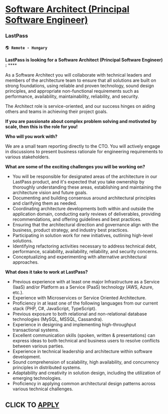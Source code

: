 # [Software Architect (Principal Software Engineer)](https://www.remotewlb.com/apply/software-architect-principal-software-engineer)  
### LastPass  
#### `🌎 Remote - Hungary`  

**LastPass is looking for a** **Software Architect (Principal Software Engineer)** **:** ****

As a Software Architect you will collaborate with technical leaders and members of the architecture team to ensure that all solutions are built on strong foundations, using reliable and proven technology, sound design principles, and appropriate non-functional requirements such as performance, availability, maintainability, reliability, and security.

The Architect role is service-oriented, and our success hinges on aiding others and teams in achieving their project goals.

**If you are passionate about complex problem solving and motivated by scale, then this is the role for you!**

**Who will you work with?**

We are a small team reporting directly to the CTO. You will actively engage in discussions to present business rationale for engineering requirements to various stakeholders.

**What are some of the exciting challenges you will be working on?**

  * You will be responsible for designated areas of the architecture in our LastPass product, and it's expected that you take ownership by thoroughly understanding these areas, establishing and maintaining the architecture vision and future goals.
  * Documenting and building consensus around architectural principles and clarifying them as needed.
  * Coordinating architecture developments both within and outside the application domain, conducting early reviews of deliverables, providing recommendations, and offering guidelines and best practices.
  * Ensuring that the architectural direction and governance align with the business, product strategy, and industry best practices.
  * Participating in solution work for new initiatives, outlining high-level solutions.
  * Identifying refactoring activities necessary to address technical debt, performance, scalability, availability, reliability, and security concerns.
  * Conceptualizing and experimenting with alternative architectural approaches.

**What does it take to work at LastPass?**

  * Previous experience with at least one major Infrastructure as a Service (IaaS) and/or Platform as a Service (PaaS) technology (AWS, Azure, etc.).
  * Experience with Microservices or Service Oriented Architecture.
  * Proficiency in at least one of the following languages from our current stack (PHP, C#, JavaScript, TypeScript).
  * Previous exposure to both relational and non-relational database technologies (MySQL, MSSQL, Cassandra).
  * Experience in designing and implementing high-throughput transactional systems.
  * Excellent communication skills (spoken, written & presentations) can express ideas to both technical and business users to resolve conflicts between various parties.
  * Experience in technical leadership and architecture within software development.
  * Sound comprehension of scalability, high availability, and concurrency principles in distributed systems.
  * Adaptability and creativity in solution design, including the utilization of emerging technologies.
  * Proficiency in applying common architectural design patterns across various technical challenges.

  
## CLICK TO [APPLY](https://www.remotewlb.com/apply/software-architect-principal-software-engineer)

